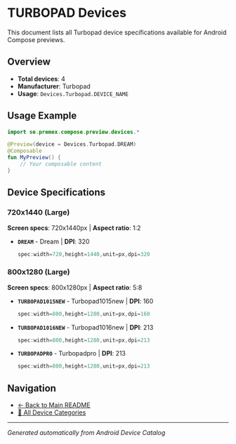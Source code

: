 # TURBOPAD Devices

This document lists all Turbopad device specifications available for Android Compose previews.

## Overview

- **Total devices**: 4
- **Manufacturer**: Turbopad
- **Usage**: `Devices.Turbopad.DEVICE_NAME`

## Usage Example

```kotlin
import se.premex.compose.preview.devices.*

@Preview(device = Devices.Turbopad.DREAM)
@Composable
fun MyPreview() {
    // Your composable content
}
```

## Device Specifications

### 720x1440 (Large)

**Screen specs**: 720x1440px | **Aspect ratio**: 1:2

- **`DREAM`** - Dream | **DPI**: 320
  ```kotlin
  spec:width=720,height=1440,unit=px,dpi=320
  ```

### 800x1280 (Large)

**Screen specs**: 800x1280px | **Aspect ratio**: 5:8

- **`TURBOPAD1015NEW`** - Turbopad1015new | **DPI**: 160
  ```kotlin
  spec:width=800,height=1280,unit=px,dpi=160
  ```

- **`TURBOPAD1016NEW`** - Turbopad1016new | **DPI**: 213
  ```kotlin
  spec:width=800,height=1280,unit=px,dpi=213
  ```

- **`TURBOPADPRO`** - Turbopadpro | **DPI**: 213
  ```kotlin
  spec:width=800,height=1280,unit=px,dpi=213
  ```

## Navigation

- [← Back to Main README](../../README.md)
- [📱 All Device Categories](../README.md)

---
*Generated automatically from Android Device Catalog*
